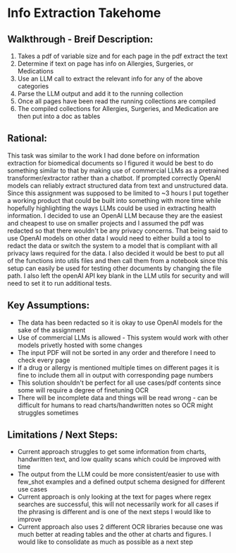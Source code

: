 # Info Extraction Takehome

## Walkthrough - Breif Description:
1. Takes a pdf of variable size and for each page in the pdf extract the text
2. Determine if text on page has info on Allergies, Surgeries, or Medications
3. Use an LLM call to extract the relevant info for any of the above categories
4. Parse the LLM output and add it to the running collection
5. Once all pages have been read the running collections are compiled
6. The compiled collections for Allergies, Surgeries, and Medication are then put into a doc as tables

## Rational:
This task was similar to the work I had done before on information extraction for biomedical documents so I figured it would be best to do something similar to that by making use of commercial LLMs as a pretrained transformer/extractor rather than a chatbot. If prompted correctly OpenAI models can reliably extract structured data from text and unstructured data. Since this assignment was supposed to be limited to ~3 hours I put together a working product that could be built into something with more time while hopefully highlighting the ways LLMs could be used in extracting health information. I decided to use an OpenAI LLM because they are the easiest and cheapest to use on smaller projects and I assumed the pdf was redacted so that there wouldn't be any privacy concerns. That being said to use OpenAI models on other data I would need to either build a tool to redact the data or switch the system to a model that is compliant with all privacy laws required for the data. I also decided it would be best to put all of the functions into utils files and then call them from a notebook since this setup can easily be used for testing other documents by changing the file path. I also left the openAI API key blank in the LLM utils for security and will need to set it to run additional tests. 

## Key Assumptions:
- The data has been redacted so it is okay to use OpenAI models for the sake of the assignment
- Use of commercial LLMs is allowed - This system would work with other models privetly hosted with some changes
- The input PDF will not be sorted in any order and therefore I need to check every page
- If a drug or allergy is mentioned multiple times on different pages it is fine to include them all in output with corresponding page numbers
- This solution shouldn't be perfect for all use cases/pdf contents since some will require a degree of finetuning OCR
- There will be incomplete data and things will be read wrong - can be difficult for humans to read charts/handwritten notes so OCR might struggles sometimes

## Limitations / Next Steps:
- Current approach struggles to get some information from charts, handwritten text, and low quality scans which could be improved with time
- The output from the LLM could be more consistent/easier to use with few_shot examples and a defined output schema designed for different use cases
- Current approach is only looking at the text for pages where regex searches are successful, this will not necessarily work for all cases if the phrasing is different and is one of the next steps I would like to improve
- Current approach also uses 2 different OCR libraries because one was much better at reading tables and the other at charts and figures. I would like to consolidate as much as possible as a next step
